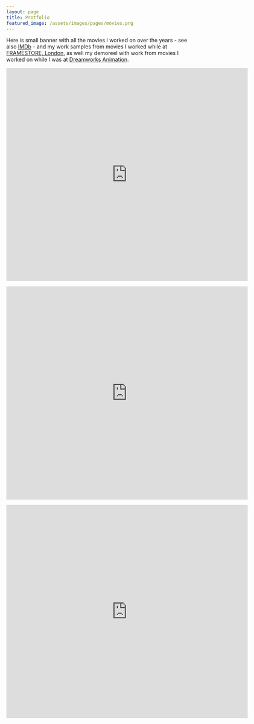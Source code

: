 ```yaml
---
layout: page
title: Protfolio
featured_image: /assets/images/pages/movies.png
---
```


Here is small banner with all the movies I worked on over the years - see also [IMDb](https://www.imdb.com/name/nm0652339/) - and my work samples from movies I worked while at [FRAMESTORE, London](https://www.framestore.com/), as well my demoreel with work from movies I worked on while I was at [Dreamworks Animation](http://www.dreamworksanimation.com). 

<!-- ![Movies]({{ site.baseurl }}/assets/images/pages/movies.png) -->
<p><iframe width="640" height="564" src="https://player.vimeo.com/video/353638267" frameborder="0" allowFullScreen></iframe></p>


<p><iframe width="640" height="564" src="https://player.vimeo.com/video/353637915" frameborder="0" allowFullScreen></iframe></p>


<p><iframe width="640" height="564" src="https://player.vimeo.com/video/178415077" frameborder="0" allowFullScreen></iframe></p>
